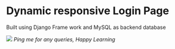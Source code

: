 <h1> Dynamic responsive Login Page </H1>
  <P>Built using Django Frame work and MySQL as backend database</P>
 <img src="https://user-images.githubusercontent.com/57539160/120968446-f2002c80-c779-11eb-8f79-f7905ae4e013.png"></img>
 <i> Ping me for any queries, Happy Learning<i>
